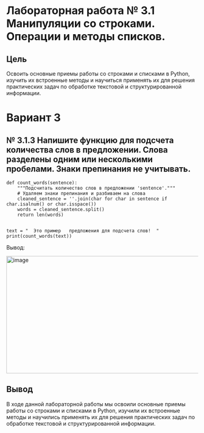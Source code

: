 # Лабораторная работа № 3.1 Манипуляции со строками. Операции и методы списков.
## Цель
Освоить основные приемы работы со строками и списками в Python, изучить их встроенные методы и научиться применять их для решения практических задач по обработке текстовой и структурированной информации.
# Вариант 3
## № 3.1.3 Напишите функцию для подсчета количества слов в предложении. Cлова разделены одним или несколькими пробелами. Знаки препинания не учитывать.
```
def count_words(sentence):
    """Подсчитать количество слов в предложении 'sentence'."""
    # Удаляем знаки препинания и разбиваем на слова
    cleaned_sentence = ''.join(char for char in sentence if char.isalnum() or char.isspace())
    words = cleaned_sentence.split()
    return len(words)


text = "  Это пример   предложения для подсчета слов!  "
print(count_words(text))
```
Вывод:

<img width="1362" height="308" alt="image" src="https://github.com/user-attachments/assets/a71a1192-7219-434a-8ab2-dae37f445956" />

## Вывод

В ходе данной лабораторной работы мы освоили основные приемы работы со строками и списками в Python, изучили их встроенные методы и научились применять их для решения практических задач по обработке текстовой и структурированной информации.

